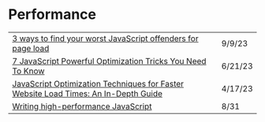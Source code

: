 # Performance

|                                                                                                                                                                                                               |         |
| ------------------------------------------------------------------------------------------------------------------------------------------------------------------------------------------------------------- | ------- |
| [3 ways to find your worst JavaScript offenders for page load](https://performance.shopify.com/blogs/blog/3-ways-to-find-your-worst-javascript-offenders-for-page-load)                                       | 9/9/23  |
| [7 JavaScript Powerful Optimization Tricks You Need To Know](https://javascript.plainenglish.io/7-javascript-powerful-optimization-tricks-you-need-to-know-f0b5da2933de)                                      | 6/21/23 |
| [JavaScript Optimization Techniques for Faster Website Load Times: An In-Depth Guide](https://blog.bitsrc.io/javascript-optimization-techniques-for-faster-website-load-times-an-in-depth-guide-cd2985194a07) | 4/17/23 |
| [Writing high-performance JavaScript](https://gomakethings.com/writing-high-performance-javascript/)                                                                                                          | 8/31    |
